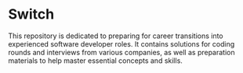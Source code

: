 # Switch
This repository is dedicated to preparing for career transitions into experienced software developer roles. It contains solutions for coding rounds and interviews from various companies, as well as preparation materials to help master essential concepts and skills.
